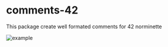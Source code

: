 # comments-42

This package create well formated comments for 42 norminette

![example](https://i.imgur.com/NF3pheB.gif)
